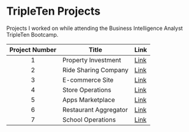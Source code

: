 # TripleTen Projects
Projects I worked on while attending the Business Intelligence Analyst TripleTen Bootcamp.


| Project Number | Title | Link |
| :-----------: | ----------- |----------- |
| 1 | Property Investment | [Link](https://github.com/MudassarCH0/Property-Investmemt) |
| 2 | Ride Sharing Company | [Link](https://github.com/MudassarCH0/Ride-Sharing) |
| 3 | E-commerce Site | [Link](https://github.com/MudassarCH0/E-commerce-Site) |
| 4 | Store Operations | [Link](https://github.com/MudassarCH0/Store-Operations) |
| 5 | Apps Marketplace | [Link](https://github.com/MudassarCH0/Apps-Marketplace) |
| 6 | Restaurant Aggregator | [Link](https://github.com/MudassarCH0/Restaurant-Aggregator) |
| 7 | School Operations | [Link](https://github.com/MudassarCH0/Restaurant-Aggregator) |
